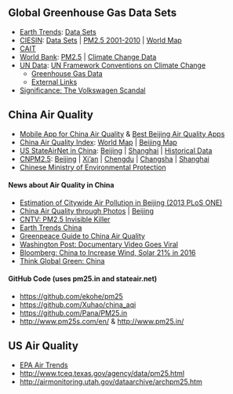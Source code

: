 ## Global Greenhouse Gas Data Sets

* [Earth Trends](http://earthtrends.wri.org): [Data Sets](http://earthtrends.wri.org/resources/data_sets)
* [CIESIN](http://sedac.ciesin.columbia.edu): [Data Sets](http://sedac.ciesin.columbia.edu/data/sets/browse) | [PM2.5 2001-2010](http://sedac.ciesin.columbia.edu/data/set/sdei-global-annual-avg-pm2-5-2001-2010) | [World Map](http://sedac.ciesin.columbia.edu/data/set/sdei-global-annual-avg-pm2-5-2001-2010)
* [CAIT](http://cait.wri.org)
* [World Bank](http://data.worldbank.org): [PM2.5](http://data.worldbank.org/indicator/EN.ATM.PM25.MC.M3) | [Climate Change Data](http://data.worldbank.org/data-catalog/climate-change) 
* [UN Data](http://data.un.org/Explorer.aspx?d=UNODC): [UN Framework Conventions on Climate Change](http://newsroom.unfccc.int)
  * [Greenhouse Gas Data](http://unfccc.int/ghg_data/items/3800.php)
  * [External Links](http://unfccc.int/ghg_data/ghg_data_non_unfccc/items/3170.php)
* [Significance: The Volkswagen Scandal](http://onlinelibrary.wiley.com/doi/10.1111/j.1740-9713.2015.00861.x/abstract)
 

## China Air Quality

* [Mobile App for China Air Quality](https://air.fresh-ideas.cc/en/) & [Best Beijing Air Quality Apps](http://beijingtechreport.tumblr.com/post/40990386834/best-beijing-air-quality-apps)
* [China Air Quality Index](http://aqicn.org): [World Map](http://aqicn.org/map/world/cn/) | [Beijing Map](http://aqicn.org/city/beijing/)
* [US StateAirNet in China](http://stateair.net): [Beijing](http://beijing.usembassy-china.org.cn/aqirecent3.html) | [Shanghai](http://shanghai.usembassy-china.org.cn/airmonitor.html) | [Historical Data](http://www.stateair.net/web/historical/1/1.html)
* [CNPM2.5](http://www.cnpm25.cn): [Beijing](http://www.cnpm25.cn/city/beijing.html) | [Xi’an](http://www.cnpm25.cn/city/xian.html) | [Chengdu](http://www.cnpm25.cn/city/chengdu.html) | [Changsha](http://www.cnpm25.cn/city/changsha.html) | [Shanghai](http://www.cnpm25.cn/city/shanghai.html)
* [Chinese Ministry of Environmental Protection](http://www.cnemc.cn)

#### News about Air Quality in China

* [Estimation of Citywide Air Pollution in Beijing (2013 PLoS ONE)](http://www.ncbi.nlm.nih.gov/pmc/articles/PMC3539974/)
* [China Air Quality through Photos](http://www.thatsmags.com) | [Beijing](http://young-0.com/airquality/)
* [CNTV: PM2.5 Invisible Killer](http://english.cntv.cn/special/pm25/Homepage/index.shtml)
* [Earth Trends China](http://earthtrends.wri.org/geography/china)
* [Greenpeace Guide to China Air Quality](http://www.greenpeace.org.uk/newsdesk/energy/data/briefing-where-find-data-chinas-pollution-problem)
* [Washington Post: Documentary Video Goes Viral](https://www.washingtonpost.com/news/energy-environment/wp/2015/03/16/this-documentary-went-viral-in-china-then-it-was-censored-it-wont-be-forgotten/)
* [Bloomberg: China to Increase Wind, Solar 21% in 2016](http://www.bloomberg.com/news/articles/2015-12-30/china-plans-to-raise-wind-solar-power-capacity-by-21-in-2016)
* [Think Global Green: China](http://www.thinkglobalgreen.org/CHINA.html)

#### GitHub Code (uses pm25.in and stateair.net)

* https://github.com/ekohe/pm25 
* https://github.com/Xuhao/china_aqi 
* https://github.com/Pana/PM25.in
* http://www.pm25s.com/en/ & http://www.pm25.in/

## US Air Quality

* [EPA Air Trends](http://www3.epa.gov/airtrends/)
* http://www.tceq.texas.gov/agency/data/pm25.html 
* http://airmonitoring.utah.gov/dataarchive/archpm25.htm 
